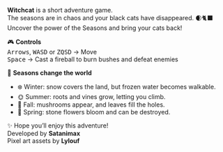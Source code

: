 **Witchcat** is a short adventure game.  
The seasons are in chaos and your black cats have disappeared. 🌒🐈‍⬛  
Uncover the power of the Seasons and bring your cats back!

🎮 **Controls**  
<kbd>Arrows</kbd>, <kbd>WASD</kbd> or <kbd>ZQSD</kbd> → Move  
<kbd>Space</kbd> → Cast a fireball to burn bushes and defeat enemies  

🍂 **Seasons change the world**  
- ❄️ Winter: snow covers the land, but frozen water becomes walkable.  
- 🌞 Summer: roots and vines grow, letting you climb.  
- 🍄 Fall: mushrooms appear, and leaves fill the holes.  
- 🌸 Spring: stone flowers bloom and can be destroyed.  

✨ Hope you’ll enjoy this adventure!  
Developed by **Satanimax**  
Pixel art assets by **Lylouf**